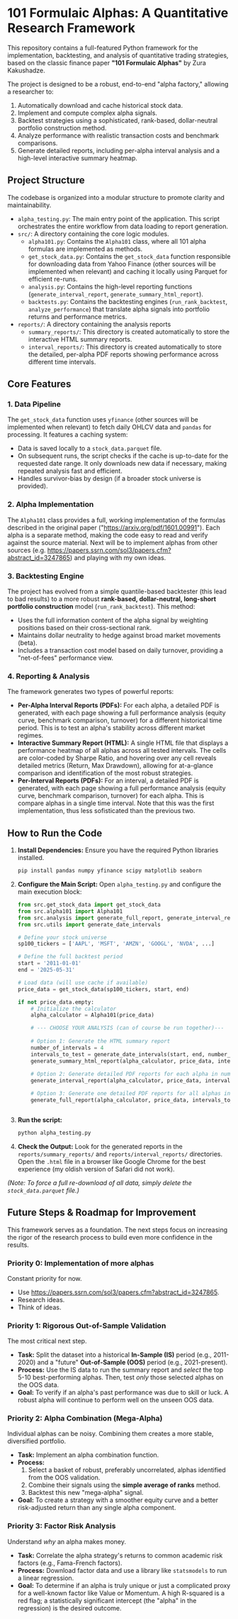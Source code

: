 # 101 Formulaic Alphas: A Quantitative Research Framework

This repository contains a full-featured Python framework for the implementation, backtesting, and analysis of quantitative trading strategies, based on the classic finance paper **"101 Formulaic Alphas"** by Zura Kakushadze.

The project is designed to be a robust, end-to-end "alpha factory," allowing a researcher to:
1.  Automatically download and cache historical stock data.
2.  Implement and compute complex alpha signals.
3.  Backtest strategies using a sophisticated, rank-based, dollar-neutral portfolio construction method.
4.  Analyze performance with realistic transaction costs and benchmark comparisons.
5.  Generate detailed reports, including per-alpha interval analysis and a high-level interactive summary heatmap.

## Project Structure

The codebase is organized into a modular structure to promote clarity and maintainability.

*   `alpha_testing.py`: The main entry point of the application. This script orchestrates the entire workflow from data loading to report generation.
*   `src/`: A directory containing the core logic modules.
    *   `alpha101.py`: Contains the `Alpha101` class, where all 101 alpha formulas are implemented as methods.
    *   `get_stock_data.py`: Contains the `get_stock_data` function responsible for downloading data from Yahoo Finance (other sources will be implemented when relevant) and caching it locally using Parquet for efficient re-runs.
    *   `analysis.py`: Contains the high-level reporting functions (`generate_interval_report`, `generate_summary_html_report`).
    *   `backtests.py`: Contains the backtesting engines (`run_rank_backtest`, `analyze_performance`) that translate alpha signals into portfolio returns and performance metrics.
*   `reports/`: A directory containing the analysis reports
    *   `summary_reports/`: This directory is created automatically to store the interactive HTML summary reports.
    *   `interval_reports/`: This directory is created automatically to store the detailed, per-alpha PDF reports showing performance across different time intervals.

## Core Features

### 1. Data Pipeline
The `get_stock_data` function uses `yfinance` (other sources will be implemented when relevant) to fetch daily OHLCV data and `pandas` for processing. It features a caching system:
-   Data is saved locally to a `stock_data.parquet` file.
-   On subsequent runs, the script checks if the cache is up-to-date for the requested date range. It only downloads new data if necessary, making repeated analysis fast and efficient.
-   Handles survivor-bias by design (if a broader stock universe is provided).

### 2. Alpha Implementation
The `Alpha101` class provides a full, working implementation of the formulas described in the original paper ("https://arxiv.org/pdf/1601.00991"). Each alpha is a separate method, making the code easy to read and verify against the source material. Next will be to implement alphas from other sources (e.g. https://papers.ssrn.com/sol3/papers.cfm?abstract_id=3247865) and playing with my own ideas.


### 3. Backtesting Engine
The project has evolved from a simple quantile-based backtester (this lead to bad results) to a more robust **rank-based, dollar-neutral, long-short portfolio construction** model (`run_rank_backtest`). This method:
-   Uses the full information content of the alpha signal by weighting positions based on their cross-sectional rank.
-   Maintains dollar neutrality to hedge against broad market movements (beta).
-   Includes a transaction cost model based on daily turnover, providing a "net-of-fees" performance view.

### 4. Reporting & Analysis
The framework generates two types of powerful reports:
-   **Per-Alpha Interval Reports (PDFs):** For each alpha, a detailed PDF is generated, with each page showing a full performance analysis (equity curve, benchmark comparison, turnover) for a different historical time period. This is to test an alpha's stability across different market regimes.
-   **Interactive Summary Report (HTML):** A single HTML file that displays a performance heatmap of all alphas across all tested intervals. The cells are color-coded by Sharpe Ratio, and hovering over any cell reveals detailed metrics (Return, Max Drawdown), allowing for at-a-glance comparison and identification of the most robust strategies.
-   **Per-Interval Reports (PDFs):** For an interval, a detailed PDF is generated, with each page showing a full performance analysis (equity curve, benchmark comparison, turnover) for each alpha. This is compare alphas in a single time interval. Note that this was the first implementation, thus less sofisticated than the previous two.

## How to Run the Code

1.  **Install Dependencies:** Ensure you have the required Python libraries installed.
    ```bash
    pip install pandas numpy yfinance scipy matplotlib seaborn
    ```
2.  **Configure the Main Script:** Open `alpha_testing.py` and configure the main execution block:
    ```python
    from src.get_stock_data import get_stock_data
    from src.alpha101 import Alpha101
    from src.analysis import generate_full_report, generate_interval_report, generate_summary_html_report
    from src.utils import generate_date_intervals

    # Define your stock universe
    sp100_tickers = ['AAPL', 'MSFT', 'AMZN', 'GOOGL', 'NVDA', ...] 
    
    # Define the full backtest period
    start = '2011-01-01'
    end = '2025-05-31'

    # Load data (will use cache if available)
    price_data = get_stock_data(sp100_tickers, start, end)

    if not price_data.empty:
        # Initialize the calculator
        alpha_calculator = Alpha101(price_data)

        # --- CHOOSE YOUR ANALYSIS (can of course be run together)---
        
        # Option 1: Generate the HTML summary report
        number_of_intervals = 4
        intervals_to_test = generate_date_intervals(start, end, number_of_intervals)
        generate_summary_html_report(alpha_calculator, price_data, intervals_to_test)
        
        # Option 2: Generate detailed PDF reports for each alpha in number_of_intervals intervals between (start, end).
        generate_interval_report(alpha_calculator, price_data, intervals_to_test)

        # Option 3: Generate one detailed PDF reports for all alphas in the interval (start, end).
        generate_full_report(alpha_calculator, price_data, intervals_to_test)



    ```
3.  **Run the script:**
    ```bash
    python alpha_testing.py
    ```
4.  **Check the Output:** Look for the generated reports in the `reports/summary_reports/` and `reports/interval_reports/` directories. Open the `.html` file in a browser like Google Chrome for the best experience (my oldish version of Safari did not work).

*(Note: To force a full re-download of all data, simply delete the `stock_data.parquet` file.)*

## Future Steps & Roadmap for Improvement

This framework serves as a foundation. The next steps focus on increasing the rigor of the research process to build even more confidence in the results.

### Priority 0: Implementation of more alphas
Constant priority for now.
- Use https://papers.ssrn.com/sol3/papers.cfm?abstract_id=3247865.
- Research ideas.
- Think of ideas.


### Priority 1: Rigorous Out-of-Sample Validation
The most critical next step.
- **Task:** Split the dataset into a historical **In-Sample (IS)** period (e.g., 2011-2020) and a "future" **Out-of-Sample (OOS)** period (e.g., 2021-present).
- **Process:** Use the IS data to run the summary report and *select* the top 5-10 best-performing alphas. Then, test *only* those selected alphas on the OOS data.
- **Goal:** To verify if an alpha's past performance was due to skill or luck. A robust alpha will continue to perform well on the unseen OOS data.

### Priority 2: Alpha Combination (Mega-Alpha)
Individual alphas can be noisy. Combining them creates a more stable, diversified portfolio.
- **Task:** Implement an alpha combination function.
- **Process:**
    1.  Select a basket of robust, preferably uncorrelated, alphas identified from the OOS validation.
    2.  Combine their signals using the **simple average of ranks** method.
    3.  Backtest this new "mega-alpha" signal.
- **Goal:** To create a strategy with a smoother equity curve and a better risk-adjusted return than any single alpha component.

### Priority 3: Factor Risk Analysis
Understand *why* an alpha makes money.
- **Task:** Correlate the alpha strategy's returns to common academic risk factors (e.g., Fama-French factors).
- **Process:** Download factor data and use a library like `statsmodels` to run a linear regression.
- **Goal:** To determine if an alpha is truly unique or just a complicated proxy for a well-known factor like Value or Momentum. A high R-squared is a red flag; a statistically significant intercept (the "alpha" in the regression) is the desired outcome.

